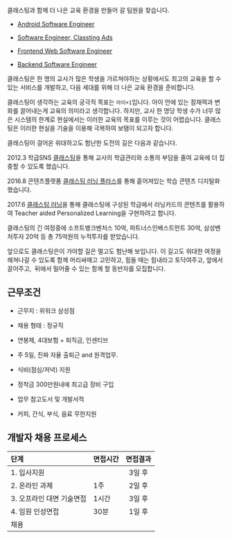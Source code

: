 클래스팅과 함께 더 나은 교육 환경을 만들어 갈 팀원을 찾습니다.

- [Android Software Engineer](engineers/android.md)

- [Software Engineer, Classting Ads](engineers/engineer_ads.md)

- [Frontend Web Software Engineer](engineers/frontend-web.md)

- [Backend Software Engineer](engineers/backend_classting.md)

클래스팅은 한 명의 교사가 많은 학생을 가르쳐야하는 상황에서도 최고의 교육을 할 수 있는 서비스를 개발하고, 다음 세대를 위해 더 나은 교육 환경을 준비합니다.

클래스팅이 생각하는 교육의 궁극적 목표는 `아이+1`입니다. 아이 안에 있는 잠재력과 변화를 끌어내는게 교육의 의미라고 생각합니다. 하지만, 교사 한 명당 학생 수가 너무 많은 시스템의 한계로 현실에서는 이러한 교육의 목표를 이루는 것이 어렵습니다. 클래스팅은 이러한 현실을 기술을 이용해 극복하여 보탬이 되고자 합니다.

클래스팅이 걸어온 위대하고도 험난한 도전의 길은 다음과 같습니다.

2012.3 학급SNS [클래스팅](https://www.classting.com)을 통해 교사의 학급관리와 소통의 부담을 줄여 교육에 더 집중할 수 있도록 했습니다.

2016.8 콘텐츠플랫폼 [클래스팅 러닝 플러스](https://learningplus.classting.com)를 통해 흩어져있는 학습 콘텐츠 디지털화 했습니다.

2017.6 [클래스팅 러닝](https://learning.classting.com)을 통해 클래스팅에 구성된 학급에서 러닝카드의 콘텐츠를 활용하여 Teacher aided Personalized Learning을 구현하려고 합니다.

클래스팅의 긴 여정중에 소프트뱅크벤처스 10억, 파트너스인베스트먼트 30억, 삼성벤처투자 20억 등 총 75억원의 누적투자를 받았습니다.

앞으로도 클래스팅은이 가야할 길은 멀고도 험난해 보입니다. 이 길고도 위대한 여정을 헤쳐나갈 수 있도록 함께 머리싸매고 고민하고, 힘들 때는 힘내라고 토닥여주고, 앞에서 끌어주고,  뒤에서 밀어줄 수 있는 함께 할 동반자를 모집합니다.


## 근무조건

- 근무지 : 위워크 삼성점

- 채용 형태 : 정규직

- 연봉제, 4대보험 + 퇴직금, 인센티브

- 주 5일, 진짜 자율 출퇴근 and 원격업무.

- 식비(점심/저녁) 지원

- 정착금 300만원내에 최고급 장비 구입

- 업무 참고도서 및 개발서적

- 커피, 간식, 부식, 음료 무한지원

## 개발자 채용 프로세스

|  단계  | 면접시간 | 면접결과 |
|:------|:-------|:---------:|
| 1. 입사지원 |  | 3일 후 |
| 2. 온라인 과제 | 1주 | 2일 후 |
| 3. 오프라인 대면 기술면접 | 1시간 | 3일 후 |
| 4. 임원 인성면접| 30분 | 1일 후 |
| 채용 |  |  |
